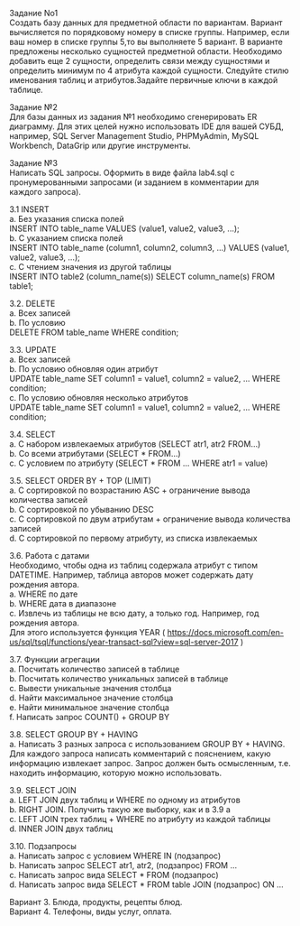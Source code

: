 Задание No1  
Создать базу данных для предметной области по вариантам. Вариант вычисляется по порядковому номеру в списке группы. Например, если ваш номер в списке группы 5,то вы выполняете 5 вариант. В варианте предложены несколько сущностей предметной области. Необходимо добавить еще 2 сущности, определить связи между сущностями и определить минимум по 4 атрибута каждой сущности. Следуйте стилю именования таблиц и атрибутов.Задайте первичные ключи в каждой таблице.

Задание №2  
Для базы данных из задания №1 необходимо сгенерировать ER диаграмму. Для
этих целей нужно использовать IDE для вашей СУБД, например, SQL Server
Management Studio, PHPMyAdmin, MySQL Workbench, DataGrip или другие
инструменты.

Задание №3   
Написать SQL запросы. Оформить в виде файла lab4.sql c пронумерованными
запросами (и заданием в комментарии для каждого запроса).

3.1 INSERT  
a. Без указания списка полей  
INSERT INTO table_name VALUES (value1, value2, value3, ...);  
b. С указанием списка полей  
INSERT INTO table_name (column1, column2, column3, ...) VALUES (value1, value2,
value3, ...);  
c. С чтением значения из другой таблицы  
INSERT INTO table2 (column_name(s)) SELECT column_name(s) FROM table1;  

3.2. DELETE     
a. Всех записей  
b. По условию  
DELETE FROM table_name WHERE condition;  

3.3. UPDATE  
a. Всех записей  
b. По условию обновляя один атрибут  
UPDATE table_name SET column1 = value1, column2 = value2, ... WHERE
condition;  
c. По условию обновляя несколько атрибутов  
UPDATE table_name SET column1 = value1, column2 = value2, ... WHERE
condition;  

3.4. SELECT  
a. С набором извлекаемых атрибутов (SELECT atr1, atr2 FROM...)  
b. Со всеми атрибутами (SELECT * FROM...)  
c. С условием по атрибуту (SELECT * FROM ... WHERE atr1 = value)  

3.5. SELECT ORDER BY + TOP (LIMIT)  
a. С сортировкой по возрастанию ASC + ограничение вывода количества записей  
b. С сортировкой по убыванию DESC  
c. С сортировкой по двум атрибутам + ограничение вывода количества записей  
d. С сортировкой по первому атрибуту, из списка извлекаемых  

3.6. Работа с датами  
Необходимо, чтобы одна из таблиц содержала атрибут с типом DATETIME. Например,
таблица авторов может содержать дату рождения автора.  
a. WHERE по дате  
b. WHERE дата в диапазоне  
c. Извлечь из таблицы не всю дату, а только год. Например, год рождения автора.  
Для этого используется функция YEAR ( https://docs.microsoft.com/en-us/sql/tsql/functions/year-transact-sql?view=sql-server-2017 )  

3.7. Функции агрегации  
a. Посчитать количество записей в таблице  
b. Посчитать количество уникальных записей в таблице  
c. Вывести уникальные значения столбца  
d. Найти максимальное значение столбца  
e. Найти минимальное значение столбца  
f. Написать запрос COUNT() + GROUP BY  

3.8. SELECT GROUP BY + HAVING   
a. Написать 3 разных запроса с использованием GROUP BY + HAVING. Для
каждого запроса написать комментарий с пояснением, какую информацию
извлекает запрос. Запрос должен быть осмысленным, т.е. находить информацию,
которую можно использовать.  

3.9. SELECT JOIN  
a. LEFT JOIN двух таблиц и WHERE по одному из атрибутов  
b. RIGHT JOIN. Получить такую же выборку, как и в 3.9 a  
c. LEFT JOIN трех таблиц + WHERE по атрибуту из каждой таблицы  
d. INNER JOIN двух таблиц  

3.10. Подзапросы  
a. Написать запрос с условием WHERE IN (подзапрос)  
b. Написать запрос SELECT atr1, atr2, (подзапрос) FROM ...  
c. Написать запрос вида SELECT * FROM (подзапрос)  
d. Написать запрос вида SELECT * FROM table JOIN (подзапрос) ON …  

Вариант 3. Блюда, продукты, рецепты блюд.  
Вариант 4. Телефоны, виды услуг, оплата.  
